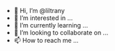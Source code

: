 - 👋 Hi, I’m @liltrany
- 👀 I’m interested in ...
- 🌱 I’m currently learning ...
- 💞️ I’m looking to collaborate on ...
- 📫 How to reach me ...

<!---
liltrany/liltrany is a ✨ special ✨ repository because its `README.md` (this file) appears on your GitHub profile.
You can click the Preview link to take a look at your changes.
--->
